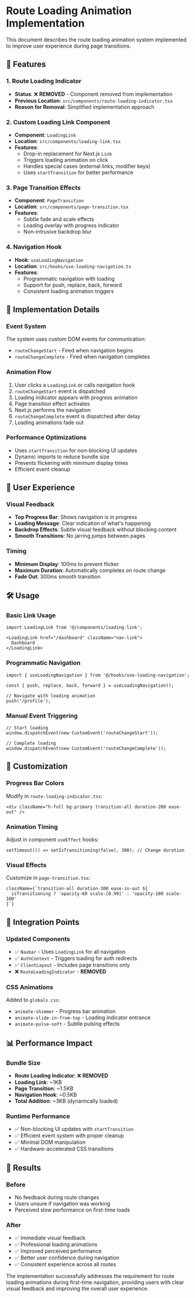 # Route Loading Animation Implementation

This document describes the route loading animation system implemented to improve user experience during page transitions.

## 🚀 Features

### 1. **Route Loading Indicator**
- **Status**: ❌ **REMOVED** - Component removed from implementation
- **Previous Location**: `src/components/route-loading-indicator.tsx`
- **Reason for Removal**: Simplified implementation approach

### 2. **Custom Loading Link Component**
- **Component**: `LoadingLink`
- **Location**: `src/components/loading-link.tsx`
- **Features**:
  - Drop-in replacement for Next.js `Link`
  - Triggers loading animation on click
  - Handles special cases (external links, modifier keys)
  - Uses `startTransition` for better performance

### 3. **Page Transition Effects**
- **Component**: `PageTransition`
- **Location**: `src/components/page-transition.tsx`
- **Features**:
  - Subtle fade and scale effects
  - Loading overlay with progress indicator
  - Non-intrusive backdrop blur

### 4. **Navigation Hook**
- **Hook**: `useLoadingNavigation`
- **Location**: `src/hooks/use-loading-navigation.ts`
- **Features**:
  - Programmatic navigation with loading
  - Support for push, replace, back, forward
  - Consistent loading animation triggers

## 🔧 Implementation Details

### Event System
The system uses custom DOM events for communication:
- `routeChangeStart` - Fired when navigation begins
- `routeChangeComplete` - Fired when navigation completes

### Animation Flow
1. User clicks a `LoadingLink` or calls navigation hook
2. `routeChangeStart` event is dispatched
3. Loading indicator appears with progress animation
4. Page transition effect activates
5. Next.js performs the navigation
6. `routeChangeComplete` event is dispatched after delay
7. Loading animations fade out

### Performance Optimizations
- Uses `startTransition` for non-blocking UI updates
- Dynamic imports to reduce bundle size
- Prevents flickering with minimum display times
- Efficient event cleanup

## 📱 User Experience

### Visual Feedback
- **Top Progress Bar**: Shows navigation is in progress
- **Loading Message**: Clear indication of what's happening
- **Backdrop Effects**: Subtle visual feedback without blocking content
- **Smooth Transitions**: No jarring jumps between pages

### Timing
- **Minimum Display**: 100ms to prevent flicker
- **Maximum Duration**: Automatically completes on route change
- **Fade Out**: 300ms smooth transition

## 🛠️ Usage

### Basic Link Usage
```tsx
import LoadingLink from '@/components/loading-link';

<LoadingLink href="/dashboard" className="nav-link">
  Dashboard
</LoadingLink>
```

### Programmatic Navigation
```tsx
import { useLoadingNavigation } from '@/hooks/use-loading-navigation';

const { push, replace, back, forward } = useLoadingNavigation();

// Navigate with loading animation
push('/profile');
```

### Manual Event Triggering
```tsx
// Start loading
window.dispatchEvent(new CustomEvent('routeChangeStart'));

// Complete loading
window.dispatchEvent(new CustomEvent('routeChangeComplete'));
```

## 🎨 Customization

### Progress Bar Colors
Modify in `route-loading-indicator.tsx`:
```tsx
<div className="h-full bg-primary transition-all duration-200 ease-out" />
```

### Animation Timing
Adjust in component `useEffect` hooks:
```tsx
setTimeout(() => setIsTransitioning(false), 300); // Change duration
```

### Visual Effects
Customize in `page-transition.tsx`:
```tsx
className={`transition-all duration-300 ease-in-out ${
  isTransitioning ? 'opacity-60 scale-[0.99]' : 'opacity-100 scale-100'
}`}
```

## 🔧 Integration Points

### Updated Components
- ✅ `Navbar` - Uses `LoadingLink` for all navigation
- ✅ `AuthContext` - Triggers loading for auth redirects
- ✅ `ClientLayout` - Includes page transitions only
- ❌ `RouteLoadingIndicator` - **REMOVED**

### CSS Animations
Added to `globals.css`:
- `animate-shimmer` - Progress bar animation
- `animate-slide-in-from-top` - Loading indicator entrance
- `animate-pulse-soft` - Subtle pulsing effects

## 📊 Performance Impact

### Bundle Size
- **Route Loading Indicator**: ❌ **REMOVED**
- **Loading Link**: ~1KB
- **Page Transition**: ~1.5KB
- **Navigation Hook**: ~0.5KB
- **Total Addition**: ~3KB (dynamically loaded)

### Runtime Performance
- ✅ Non-blocking UI updates with `startTransition`
- ✅ Efficient event system with proper cleanup
- ✅ Minimal DOM manipulation
- ✅ Hardware-accelerated CSS transitions

## 🎯 Results

### Before
- No feedback during route changes
- Users unsure if navigation was working
- Perceived slow performance on first-time loads

### After
- ✅ Immediate visual feedback
- ✅ Professional loading animations
- ✅ Improved perceived performance
- ✅ Better user confidence during navigation
- ✅ Consistent experience across all routes

The implementation successfully addresses the requirement for route loading animations during first-time navigation, providing users with clear visual feedback and improving the overall user experience.